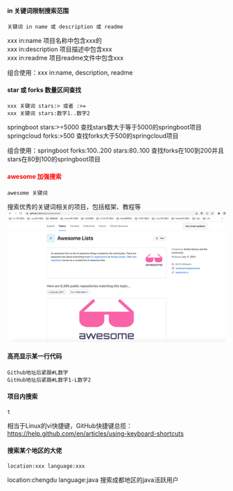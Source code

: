 #### in 关键词限制搜索范围
```
关键词 in name 或 description 或 readme
```
xxx in:name 项目名称中包含xxx的  
xxx in:description 项目描述中包含xxx  
xxx in:readme 项目readme文件中包含xxx  

组合使用：xxx in:name, description, readme  


#### star 或 forks 数量区间查找
```
xxx 关键词 stars:> 或者 :>=
xxx 关键词 stars:数字1..数字2
```
springboot stars:>=5000 查找stars数大于等于5000的springboot项目  
springcloud forks:>500 查找forks大于500的springcloud项目  

组合使用：springboot forks:100..200 stars:80..100 查找forks在100到200并且stars在80到100的springboot项目  

#### <font color = 'red'>awesome 加强搜索</font>
```
awesome 关键词
```
搜索优秀的关键词相关的项目，包括框架、教程等
![](awesome配图.png)

#### 高亮显示某一行代码
```
Github地址后紧跟#L数字
GitHub地址后紧跟#L数字1-L数字2
```

#### 项目内搜索
``` 
t
```
相当于Linux的vi快捷键，GitHub快捷键总揽：
https://help.github.com/en/articles/using-keyboard-shortcuts  

#### 搜索某个地区的大佬
``` 
location:xxx language:xxx
```
location:chengdu language:java 搜索成都地区的java活跃用户
